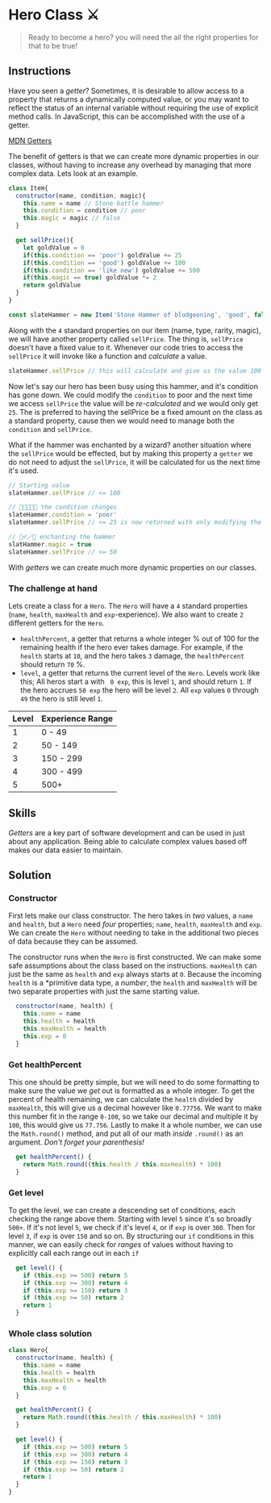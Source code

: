 # Hero Class ⚔️  


> Ready to become a hero? you will need the all the right properties for that to be true!

## Instructions

Have you seen a *getter*? Sometimes, it is desirable to allow access to a property that returns a dynamically computed value, or you may want to reflect the status of an internal variable without requiring the use of explicit method calls. In JavaScript, this can be accomplished with the use of a getter. 

[MDN Getters](https://developer.mozilla.org/en-US/docs/Web/JavaScript/Reference/Functions/get)

The benefit of getters is that we can create more dynamic properties in our classes, without having to increase any overhead by managing that more complex data. Lets look at an example.

```js
class Item{
  constructor(name, condition, magic){
    this.name = name // Stone battle hammer
    this.condition = condition // poor
    this.magic = magic // false
  }

  get sellPrice(){
    let goldValue = 0
    if(this.condition == 'poor') goldValue += 25
    if(this.condition == 'good') goldValue += 100
    if(this.condition == 'like new') goldValue += 500
    if(this.magic == true) goldValue *= 2
    return goldValue
  }
}

const slateHammer = new Item('Stone Hammer of bludgeoning', 'good', false)
```

Along with the `4` standard properties on our item (name, type, rarity, magic), we will have another property called `sellPrice`. The thing is, `sellPrice` doesn't have a fixed value to it. Whenever our code tries to access the `sellPrice` it will invoke like a function and *calculate* a value.

```js
slateHammer.sellPrice // this will calculate and give us the value 100
```

Now let's say our hero has been busy using this hammer, and it's condition has gone down. We could modify the `condition` to poor and the next time we access `sellPrice` the value will be *re-calculated* and we would only get `25`. The is preferred to having the sellPrice be a fixed amount on the class as a standard property, cause then we would need to manage both the `condition` and `sellPrice`.

 What if the hammer was enchanted by a wizard? another situation where the `sellPrice` would be effected, but by making this property a `getter` we do not need to adjust the `sellPrice`, it will be calculated for us the next time it's used.

```js
// Starting value
slateHammer.sellPrice // <= 100

// 🧌🧌🧌💥🔨 the condition changes
slateHammer.condition = 'poor'
slateHammer.sellPrice // <= 25 is now returned with only modifying the condition

// 🧙‍♂️🪄🔨 enchanting the hammer
slatHammer.magic = true
slateHammer.sellPrice // <= 50 
```

With *getters* we can create much more dynamic properties on our classes.

### The challenge at hand

Lets create a class for a `Hero`. The `Hero` will have a `4` standard properties (`name`, `health`, `maxHealth` and `exp`-experience). We also want to create `2` different getters for the `Hero`.
 - `healthPercent`, a getter that returns a whole integer % out of 100 for the remaining health if the hero ever takes damage. For example, if the `health` starts at `10`, and the hero takes `3` damage, the `healthPercent` should return `70` %.
 - `level`, a getter that returns the current level of the `Hero`. Levels work like this; All heros start a with ` 0 exp`, this is level `1`, and should return `1`. If the hero accrues `50 exp` the hero will be level `2`. All `exp` values `0` through `49` the hero is still level `1`.

| Level | Experience Range    |
|-------|---------------------|
| 1     | 0 - 49              |
| 2     | 50 - 149            |
| 3     | 150 - 299           |
| 4     | 300 - 499           |
| 5     | 500+                |

## Skills

*Getters* are a key part of software development and can be used in just about any application. Being able to calculate complex values based off makes our data easier to maintain.

## Solution


### Constructor

First lets make our class constructor. The hero takes in *two* values, a `name` and `health`, but a `Hero` need *four* properties; `name`, `health`, `maxHealth` and `exp`. We can create the `Hero` without needing to take in the additional two pieces of data because they can be assumed. 

The constructor runs when the `Hero` is first constructed. We can make some safe assumptions about the class based on the instructions. `maxHealth` can just be the same as `health` and `exp` always starts at `0`. Because the incoming `health` is a *primitive data type, a *number*, the `health` and `maxHealth` will be two separate properties with just the same starting value.


```js
  constructor(name, health) {
    this.name = name
    this.health = health
    this.maxHealth = health
    this.exp = 0
  }
```

### Get healthPercent

This one should be pretty simple, but we will need to do some formatting to make sure the value we *get* out is formatted as a whole integer.
To get the percent of health remaining, we can calculate the `health` divided by `maxHealth`, this will give us a decimal however like `0.77756`.
We want to make this number fit in the range `0-100`, so we take our decimal and multiple it by `100`, this would give us `77.756`. Lastly to make it a whole number, we can use the `Math.round()` method, and put all of our math *inside* `.round()` as an argument. *Don't forget your parenthesis!*

```js
  get healthPercent() {
    return Math.round((this.health / this.maxHealth) * 100)
  }
```
### Get level

To get the level, we can create a descending set of conditions, each checking the range above them. Starting with level `5` since it's so broadly `500+`. If it's not level `5`, we check if it's level `4`, or if `exp` is over `300`. Then for level `3`, if `exp` is over `150` and so on. By structuring our `if` conditions in this manner, we can easily check for *ranges* of values without having to explicitly call each range out in each `if`

```js
  get level() {
    if (this.exp >= 500) return 5
    if (this.exp >= 300) return 4
    if (this.exp >= 150) return 3
    if (this.exp >= 50) return 2
    return 1
  }
```


### Whole class solution
```js
class Hero{
  constructor(name, health) {
    this.name = name
    this.health = health
    this.maxHealth = health
    this.exp = 0
  }

  get healthPercent() {
    return Math.round((this.health / this.maxHealth) * 100)
  }

  get level() {
    if (this.exp >= 500) return 5
    if (this.exp >= 300) return 4
    if (this.exp >= 150) return 3
    if (this.exp >= 50) return 2
    return 1
  }
}
```
